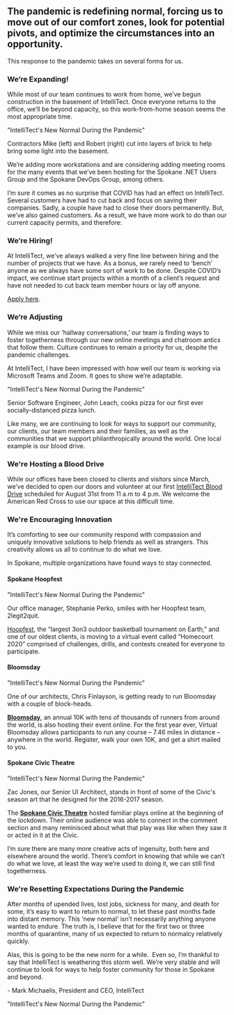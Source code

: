 

## The pandemic is redefining normal, forcing us to move out of our comfort zones, look for potential pivots, and optimize the circumstances into an opportunity.

This response to the pandemic takes on several forms for us.

### We’re Expanding!

While most of our team continues to work from home, we’ve begun construction in the basement of IntelliTect. Once everyone returns to the office, we’ll be beyond capacity, so this work-from-home season seems the most appropriate time.

 "IntelliTect's New Normal During the Pandemic"

Contractors Mike (left) and Robert (right) cut into layers of brick to help bring some light into the basement.

We’re adding more workstations and are considering adding meeting rooms for the many events that we’ve been hosting for the Spokane .NET Users Group and the Spokane DevOps Group, among others.

I’m sure it comes as no surprise that COVID has had an effect on IntelliTect. Several customers have had to cut back and focus on saving their companies. Sadly, a couple have had to close their doors permanently. But, we’ve also gained customers. As a result, we have more work to do than our current capacity permits, and therefore:

### We’re Hiring!

At IntelliTect, we’ve always walked a very fine line between hiring and the number of projects that we have. As a bonus, we rarely need to ‘bench’ anyone as we always have some sort of work to be done. Despite COVID’s impact, we continue start projects within a month of a client’s request and have not needed to cut back team member hours or lay off anyone.

[Apply here](https://www.indeed.com/viewjob?jk=d1dcdd6c01950057&from=tp-serp&tk=1ef0onkrhf90i800).

### We’re Adjusting

While we miss our ‘hallway conversations,’ our team is finding ways to foster togetherness through our new online meetings and chatroom antics that follow them. Culture continues to remain a priority for us, despite the pandemic challenges.

At IntelliTect, I have been impressed with how well our team is working via Microsoft Teams and Zoom. It goes to show we’re adaptable.

 "IntelliTect's New Normal During the Pandemic"

Senior Software Engineer, John Leach, cooks pizza for our first ever socially-distanced pizza lunch.

Like many, we are continuing to look for ways to support our community, our clients, our team members and their families, as well as the communities that we support philanthropically around the world. One local example is our blood drive.

### We're Hosting a Blood Drive

While our offices have been closed to clients and visitors since March, we’ve decided to open our doors and volunteer at our first [I](/intellitect-today-blood-drive-2020)[ntelliTect Blood Drive](/intellitect-today-blood-drive-2020) scheduled for August 31st from 11 a.m to 4 p.m. We welcome the American Red Cross to use our space at this difficult time.

### We're Encouraging Innovation

It’s comforting to see our community respond with compassion and uniquely innovative solutions to help friends as well as strangers. This creativity allows us all to continue to do what we love.

In Spokane, multiple organizations have found ways to stay connected.

#### Spokane Hoopfest

 "IntelliTect's New Normal During the Pandemic"

Our office manager, Stephanie Perko, smiles with her Hoopfest team, 2legit2quit.

[Hoopfest](https://www.spokanehoopfest.net/), the “largest 3on3 outdoor basketball tournament on Earth,” and one of our oldest clients, is moving to a virtual event called “Homecourt 2020” comprised of challenges, drills, and contests created for everyone to participate.

#### Bloomsday

 "IntelliTect's New Normal During the Pandemic"

One of our architects, Chris Finlayson, is getting ready to run Bloomsday with a couple of block-heads.

**[Bloomsday](https://www.bloomsdayrun.org/)**, an annual 10K with tens of thousands of runners from around the world, is also hosting their event online. For the first year ever, Virtual Bloomsday allows participants to run any course – 7.46 miles in distance – anywhere in the world. Register, walk your own 10K, and get a shirt mailed to you.

#### Spokane Civic Theatre

 "IntelliTect's New Normal During the Pandemic"

Zac Jones, our Senior UI Architect, stands in front of some of the Civic's season art that he designed for the 2016-2017 season.

The **[Spokane Civic Theatre](https://spokanecivictheatre.com/)** hosted familiar plays online at the beginning of the lockdown. Their online audience was able to connect in the comment section and many reminisced about what that play was like when they saw it or acted in it at the Civic.

I’m sure there are many more creative acts of ingenuity, both here and elsewhere around the world. There’s comfort in knowing that while we can’t do what we love, at least the way we’re used to doing it, we can still find togetherness.

### We're Resetting Expectations During the Pandemic

After months of upended lives, lost jobs, sickness for many, and death for some, it’s easy to want to return to normal, to let these past months fade into distant memory. This ‘new normal’ isn’t necessarily anything anyone wanted to endure. The truth is, I believe that for the first two or three months of quarantine, many of us expected to return to normalcy relatively quickly.

Alas, this is going to be the new norm for a while.  Even so, I’m thankful to say that IntelliTect is weathering this storm well. We’re very stable and will continue to look for ways to help foster community for those in Spokane and beyond.

\- Mark Michaelis, President and CEO, IntelliTect

 "IntelliTect's New Normal During the Pandemic"
